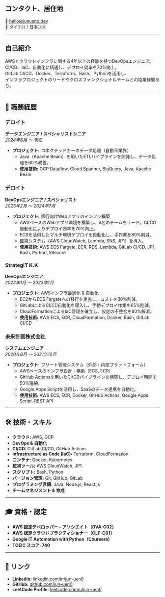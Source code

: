 ## コンタクト、居住地
📧 hello@junueno.dev  
📍 タイ🇹🇭 / 日本🇯🇵  

---

## 自己紹介
AWSとクラウドインフラに関する4年以上の経験を持つDevOpsエンジニア。  
CI/CD、IaC、自動化に精通し、デプロイ効率を70%向上。  
GitLab CI/CD、Docker、Terraform、Bash、Pythonを活用し、  
インフラプロジェクトのリードやクロスファンクショナルチームとの協業経験あり。

---

## 🏢 職務経歴

### **デロイト**  
**データエンジニア / スペシャリストシニア**  
_2024年8月 〜 現在_  
- **プロジェクト:** コネクテッドカーのデータ処理（自動車業界）  
  - Java（Apache Beam）を用いたETLパイプラインを開発し、データ処理を60%改善。  
  - **使用技術:** GCP Dataflow, Cloud Spanner, BigQuery, Java, Apache Beam  

### **デロイト**  
**DevOpsエンジニア / スペシャリスト**  
_2023年2月 〜 2024年7月_  
- **プロジェクト:** 銀行向けWebアプリのインフラ構築  
  - AWSベースのWebアプリ環境を構築し、6名のチームをリード。CI/CD自動化によりデプロイ効率を70%向上。  
  - ECSを活用したマルチ環境デプロイを自動化し、手作業を80%削減。  
  - 監視システム（AWS CloudWatch, Lambda, SNS, JP1）を導入。  
  - **使用技術:** AWS ECS Fargate, ECR, RDS, Lambda, GitLab CI/CD, JP1, Bash, Python, Sitecore  

### **StrategIT K.K**  
**DevOpsエンジニア**  
_2022年1月 〜 2023年1月_  
- **プロジェクト:** AWSインフラ最適化 & 自動化  
  - EC2からECS Fargateへの移行を実施し、コストを30%削減。  
  - GitLabによるCI/CD自動化を導入し、手動デプロイ作業を65%削減。  
  - CloudFormationによるIaC管理を確立し、設定の不整合を90%解消。  
  - **使用技術:** AWS ECS, ECR, CloudFormation, Docker, Bash, GitLab CI/CD  

### **未来計画株式会社**  
**システムエンジニア**  
_2020年8月 〜 2021年10月_  
- **プロジェクト:** フリート管理システム（外部・内部プラットフォーム）  
  - AWSベースのインフラ設計・構築（ECS, ECR）  
  - GitHub Actionsを用いたCI/CDパイプラインを構築し、デプロイ時間を50%短縮。  
  - Google Apps Scriptを活用し、SaaSのデータ連携を自動化。  
  - **使用技術:** AWS ECS, ECR, Docker, GitHub Actions, Google Apps Script, REST API  

---

## 🛠️ 技術・スキル
- **クラウド:** AWS, GCP  
- **DevOps & 自動化**  
- **CI/CD:** GitLab CI/CD, GitHub Actions  
- **Infrastructure as Code (IaC):** Terraform, CloudFormation  
- **コンテナ:** Docker, Kubernetes  
- **監視ツール:** AWS CloudWatch, JP1  
- **スクリプト:** Bash, Python  
- **バージョン管理:** Git, GitHub, GitLab  
- **プログラミング言語:** Java, Node.js, React.js  
- **チームマネジメント & 育成**  

---

## 🎓 資格・認定
- **AWS 認定デベロッパー – アソシエイト（DVA-C02）**  
- **AWS 認定クラウドプラクティショナー（CLF-C01）**  
- **Google IT Automation with Python（Coursera）**  
- **TOEIC スコア: 740**  

---

## 🔗 リンク
- **LinkedIn:** [linkedin.com/in/jun-uen0](https://www.linkedin.com/in/jun-uen0)  
- **GitHub:** [github.com/jun-uen0](https://github.com/jun-uen0)  
- **LeetCode Profile:** [leetcode.com/u/jun-uen0](https://leetcode.com/u/jun-uen0)   
